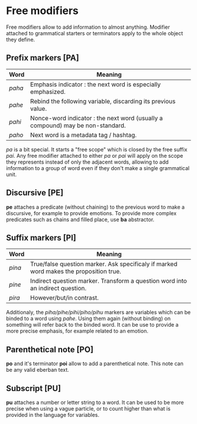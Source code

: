 # Free modifiers

Free modifiers allow to add information to almost anything. Modifier attached
to grammatical starters or terminators apply to the whole object they define.

## Prefix markers [PA]

| Word   | Meaning                                                                        |
| ------ | ------------------------------------------------------------------------------ |
| *paha* | Emphasis indicator : the next word is especially emphasized.                   |
| *pahe* | Rebind the following variable, discarding its previous value.                  |
| *pahi* | Nonce-word indicator : the next word (usually a compound) may be non-standard. |
| *paho* | Next word is a metadata tag / hashtag.                                         |

*pa* is a bit special. It starts a "free scope" which is closed by the free
suffix *pai*. Any free modifier attached to either *pa* or *pai* will apply on
the scope they represents instead of only the adjacent words, allowing to
add information to a group of word even if they don't make a single grammatical
unit.

## Discursive [PE]

**pe** attaches a predicate (without chaining) to the previous word to make a
discursive, for example to provide emotions. To provide more complex predicates
such as chains and filled place, use **ba** abstractor.

## Suffix markers [PI]

| Word   | Meaning                                                                                |
| ------ | -------------------------------------------------------------------------------------- |
| *pina* | True/false question marker. Ask specificaly if marked word makes the proposition true. |
| *pine* | Indirect question marker. Transform a question word into an indirect question.         |
| *pira* | However/but/in contrast.                                                               |

Additionaly, the *piha/pihe/pihi/piho/pihu* markers are variables which can be binded to a
word using *pahe*. Using them again (without binding) on something will refer back to the binded
word. It can be use to provide a more precise emphasis, for example related to an emotion.

## Parenthetical note [PO]

**po** and it's terminator **poi** allow to add a parenthetical note. This note can be any valid
eberban text.

## Subscript [PU]

**pu** attaches a number or letter string to a word. It can be used to be more precise when using
a vague particle, or to count higher than what is provided in the language for variables.